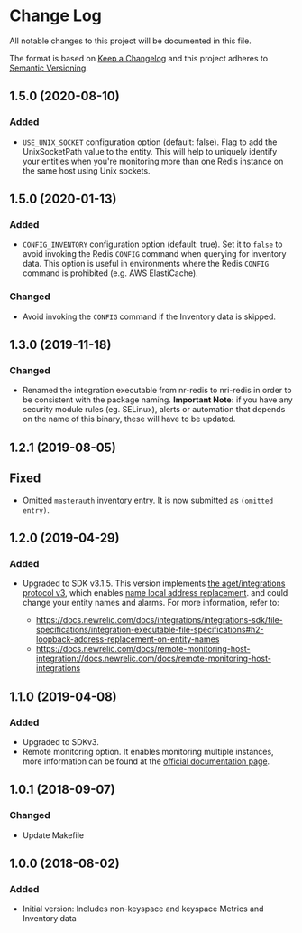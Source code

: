 # Change Log

All notable changes to this project will be documented in this file.

The format is based on [Keep a Changelog](http://keepachangelog.com/)
and this project adheres to [Semantic Versioning](http://semver.org/).

## 1.5.0 (2020-08-10)
### Added
- `USE_UNIX_SOCKET` configuration option (default: false). Flag to add the UnixSocketPath value to the entity. This will help to uniquely identify your entities when you're monitoring more than one Redis instance on the same host using Unix sockets.
  
## 1.5.0 (2020-01-13)
### Added
- `CONFIG_INVENTORY` configuration option (default: true). Set it to `false` to avoid invoking the Redis
  `CONFIG` command when querying for inventory data. This option is useful in environments where the Redis
  `CONFIG` command is prohibited (e.g. AWS ElastiCache).

### Changed
- Avoid invoking the `CONFIG` command if the Inventory data is skipped.

## 1.3.0 (2019-11-18)
### Changed
- Renamed the integration executable from nr-redis to nri-redis in order to be consistent with the package naming. **Important Note:** if you have any security module rules (eg. SELinux), alerts or automation that depends on the name of this binary, these will have to be updated.
## 1.2.1 (2019-08-05)
## Fixed
* Omitted `masterauth` inventory entry. It is now submitted as `(omitted entry)`.

## 1.2.0 (2019-04-29)
### Added
- Upgraded to SDK v3.1.5. This version implements [the aget/integrations
  protocol v3](https://github.com/newrelic/infra-integrations-sdk/blob/cb45adacda1cd5ff01544a9d2dad3b0fedf13bf1/docs/protocol-v3.md),
  which enables [name local address replacement](https://github.com/newrelic/infra-integrations-sdk/blob/cb45adacda1cd5ff01544a9d2dad3b0fedf13bf1/docs/protocol-v3.md#name-local-address-replacement).
  and could change your entity names and alarms. For more information, refer
  to:

  - https://docs.newrelic.com/docs/integrations/integrations-sdk/file-specifications/integration-executable-file-specifications#h2-loopback-address-replacement-on-entity-names
  - https://docs.newrelic.com/docs/remote-monitoring-host-integration://docs.newrelic.com/docs/remote-monitoring-host-integrations

## 1.1.0 (2019-04-08)
### Added
- Upgraded to SDKv3.
- Remote monitoring option. It enables monitoring multiple instances,
  more information can be found at the [official documentation page](https://docs.newrelic.com/docs/remote-monitoring-host-integrations).

## 1.0.1 (2018-09-07)
### Changed
- Update Makefile

## 1.0.0 (2018-08-02)
### Added
- Initial version: Includes non-keyspace and keyspace Metrics and Inventory data
